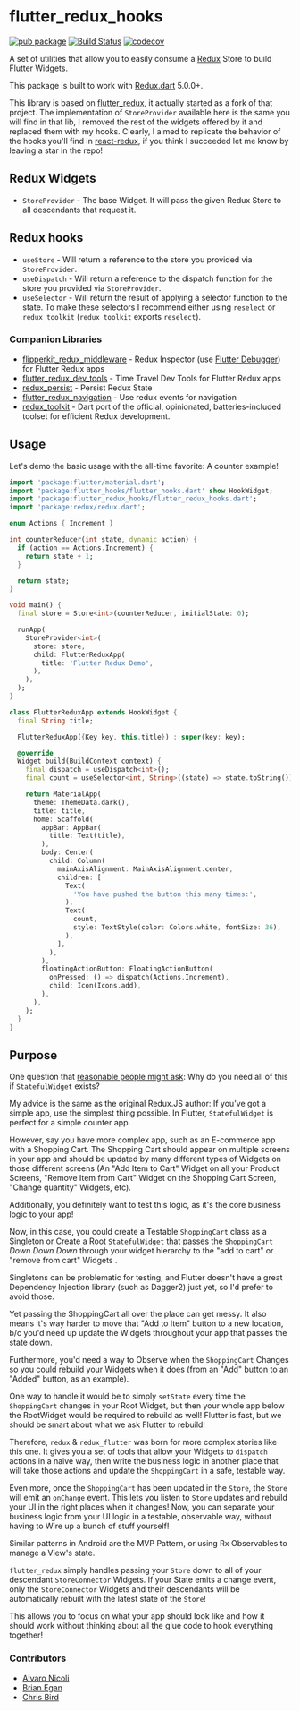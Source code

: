 # flutter_redux_hooks

[![pub package](https://img.shields.io/pub/v/flutter_redux_hooks.svg)](https://pub.dartlang.org/packages/flutter_redux_hooks)
[![Build Status](https://travis-ci.com/mrnkr/flutter_redux_hooks.svg?branch=master)](https://travis-ci.com/mrnkr/flutter_redux_hooks)
[![codecov](https://codecov.io/gh/mrnkr/flutter_redux_hooks/branch/master/graph/badge.svg)](https://codecov.io/gh/mrnkr/flutter_redux_hooks)

A set of utilities that allow you to easily consume a [Redux](https://pub.dartlang.org/packages/redux) Store to build Flutter Widgets.

This package is built to work with [Redux.dart](https://pub.dartlang.org/packages/redux) 5.0.0+.

This library is based on [flutter_redux](https://github.com/brianegan/flutter_redux), it actually started as a fork of that project. The implementation of `StoreProvider` available here is the same you will find in that lib, I removed the rest of the widgets offered by it and replaced them with my hooks. Clearly, I aimed to replicate the behavior of the hooks you'll find in [react-redux](https://github.com/reduxjs/react-redux), if you think I succeeded let me know by leaving a star in the repo!

## Redux Widgets

* `StoreProvider` - The base Widget. It will pass the given Redux Store to all descendants that request it.

## Redux hooks

* `useStore` - Will return a reference to the store you provided via `StoreProvider`.
* `useDispatch` - Will return a reference to the dispatch function for the store you provided via `StoreProvider`.
* `useSelector` - Will return the result of applying a selector function to the state. To make these selectors I recommend either using `reselect` or `redux_toolkit` (`redux_toolkit` exports `reselect`).

### Companion Libraries

* [flipperkit_redux_middleware](https://pub.dartlang.org/packages/flipperkit_redux_middleware) - Redux Inspector (use [Flutter Debugger](https://github.com/blankapp/flutter-debugger)) for Flutter Redux apps
* [flutter_redux_dev_tools](https://pub.dartlang.org/packages/flutter_redux_dev_tools) - Time Travel Dev Tools for Flutter Redux apps
* [redux_persist](https://github.com/Cretezy/redux_persist) - Persist Redux State
* [flutter_redux_navigation](https://github.com/flutterings/flutter_redux_navigation) - Use redux events for navigation
* [redux_toolkit](https://github.com/mrnkr/redux_toolkit) - Dart port of the official, opinionated, batteries-included toolset for efficient Redux development.

## Usage

Let's demo the basic usage with the all-time favorite: A counter example!

```dart
import 'package:flutter/material.dart';
import 'package:flutter_hooks/flutter_hooks.dart' show HookWidget;
import 'package:flutter_redux_hooks/flutter_redux_hooks.dart';
import 'package:redux/redux.dart';

enum Actions { Increment }

int counterReducer(int state, dynamic action) {
  if (action == Actions.Increment) {
    return state + 1;
  }

  return state;
}

void main() {
  final store = Store<int>(counterReducer, initialState: 0);

  runApp(
    StoreProvider<int>(
      store: store,
      child: FlutterReduxApp(
        title: 'Flutter Redux Demo',
      ),
    ),
  );
}

class FlutterReduxApp extends HookWidget {
  final String title;

  FlutterReduxApp({Key key, this.title}) : super(key: key);

  @override
  Widget build(BuildContext context) {
    final dispatch = useDispatch<int>();
    final count = useSelector<int, String>((state) => state.toString());

    return MaterialApp(
      theme: ThemeData.dark(),
      title: title,
      home: Scaffold(
        appBar: AppBar(
          title: Text(title),
        ),
        body: Center(
          child: Column(
            mainAxisAlignment: MainAxisAlignment.center,
            children: [
              Text(
                'You have pushed the button this many times:',
              ),
              Text(
                count,
                style: TextStyle(color: Colors.white, fontSize: 36),
              ),
            ],
          ),
        ),
        floatingActionButton: FloatingActionButton(
          onPressed: () => dispatch(Actions.Increment),
          child: Icon(Icons.add),
        ),
      ),
    );
  }
}
```

## Purpose

One question that [reasonable people might ask](https://www.reddit.com/r/FlutterDev/comments/6vscdy/a_set_of_utilities_that_allow_you_to_easily/dm3ll7d/): Why do you need all of this if `StatefulWidget` exists?

My advice is the same as the original Redux.JS author: If you've got a simple app, use the simplest thing possible. In Flutter, `StatefulWidget` is perfect for a simple counter app.

However, say you have more complex app, such as an E-commerce app with a Shopping Cart. The Shopping Cart should appear on multiple screens in your app and should be updated by many different types of Widgets on those different screens (An "Add Item to Cart" Widget on all your Product Screens, "Remove Item from Cart" Widget on the Shopping Cart Screen, "Change quantity" Widgets, etc).

Additionally, you definitely want to test this logic, as it's the core business logic to your app!

Now, in this case, you could create a Testable `ShoppingCart` class as a Singleton or Create a Root `StatefulWidget` that passes the `ShoppingCart` *Down Down Down* through your widget hierarchy to the "add to cart" or "remove from cart" Widgets .

Singletons can be problematic for testing, and Flutter doesn't have a great Dependency Injection library (such as Dagger2) just yet, so I'd prefer to avoid those.

Yet passing the ShoppingCart all over the place can get messy. It also means it's way harder to move that "Add to Item" button to a new location, b/c you'd need up update the Widgets throughout your app that passes the state down.

Furthermore, you'd need a way to Observe when the `ShoppingCart` Changes so you could rebuild your Widgets when it does (from an "Add" button to an "Added" button, as an example).

One way to handle it would be to simply `setState` every time the `ShoppingCart` changes in your Root Widget, but then your whole app below the RootWidget would be required to rebuild as well! Flutter is fast, but we should be smart about what we ask Flutter to rebuild!

Therefore, `redux` & `redux_flutter` was born for more complex stories like this one. It gives you a set of tools that allow your Widgets to `dispatch` actions in a naive way, then write the business logic in another place that will take those actions and update the `ShoppingCart` in a safe, testable way.

Even more, once the `ShoppingCart` has been updated in the `Store`, the `Store` will emit an `onChange` event. This lets you listen to `Store` updates and rebuild your UI in the right places when it changes! Now, you can separate your business logic from your UI logic in a testable, observable way, without having to Wire up a bunch of stuff yourself!

Similar patterns in Android are the MVP Pattern, or using Rx Observables to manage a View's state.

`flutter_redux` simply handles passing your `Store` down to all of your descendant `StoreConnector` Widgets. If your State emits a change event, only the `StoreConnector` Widgets and their descendants will be automatically rebuilt with the latest state of the `Store`!

This allows you to focus on what your app should look like and how it should work without thinking about all the glue code to hook everything together!

### Contributors

* [Alvaro Nicoli](https://github.com/mrnkr)
* [Brian Egan](https://github.com/brianegan)
* [Chris Bird](https://github.com/chrisabird)
